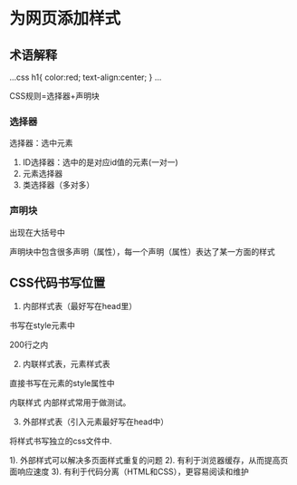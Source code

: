 # 为网页添加样式

## 术语解释

...css
h1{
    color:red;
    text-align:center;
}
...

CSS规则=选择器+声明块

### 选择器

选择器：选中元素

1. ID选择器：选中的是对应id值的元素(一对一)
2. 元素选择器
3. 类选择器（多对多）

### 声明块

出现在大括号中

声明块中包含很多声明（属性），每一个声明（属性）表达了某一方面的样式 

## CSS代码书写位置

1. 内部样式表（最好写在head里）

书写在style元素中

200行之内

2. 内联样式表，元素样式表

直接书写在元素的style属性中

内联样式 内部样式常用于做测试。

3. 外部样式表（引入元素最好写在head中）

将样式书写独立的css文件中.

1). 外部样式可以解决多页面样式重复的问题
2). 有利于浏览器缓存，从而提高页面响应速度
3). 有利于代码分离（HTML和CSS），更容易阅读和维护